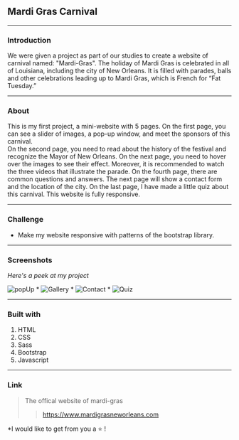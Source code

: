 ## Mardi Gras Carnival

---

### Introduction
We were given a project as part of our studies to create a website of carnival named: "Mardi-Gras".
The holiday of Mardi Gras is celebrated in all of Louisiana, including the city of New Orleans.
It is filled with parades, balls and other celebrations leading up to Mardi Gras, which is French for “Fat Tuesday.”

---

### About

This is my first project, a mini-website with 5 pages.
On the first page, you can see a slider of images, a pop-up window, and meet the sponsors of this carnival.  
On the second page, you need to read about the history of the festival and recognize the Mayor of New Orleans.
On the next page, you need to hover over the images to see their effect. Moreover, it is recommended to watch the three videos that illustrate the parade.
On the fourth page, there are common questions and answers. The next page will show a contact form and the location of the city. On the last page, I have made a little quiz about this carnival.
This website is fully responsive.

---

### Challenge

- Make my website responsive with patterns of the bootstrap library.

---

### Screenshots

_Here's a peek at my project_

![popUp](https://user-images.githubusercontent.com/89860312/146842665-2765f34b-7853-4d0a-98a4-dbf200d917d9.png)
*
![Gallery](https://user-images.githubusercontent.com/89860312/146842720-6e340fe7-3566-4166-9121-c45b1f1f6c5e.png)
*
![Contact](https://user-images.githubusercontent.com/89860312/146842775-b6061fc5-e84a-4273-8c6f-901a47b70415.png)
*
![Quiz](https://user-images.githubusercontent.com/89860312/146842799-6f8e0605-c814-4f4c-875b-a48315a67a5d.png)

---

### Built with

1. HTML
2. CSS
3. Sass
4. Bootstrap
5. Javascript

---

### Link

> The offical website of mardi-gras
>
> > https://www.mardigrasneworleans.com

*I would like to get from you a ⭐️ ! 
